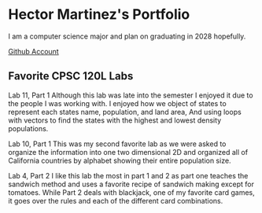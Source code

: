 # Hector Martinez's Portfolio
 
I am a computer science major and plan on graduating in 2028 hopefully.

[Github Account](https://github.com/HectorAi24)

## Favorite CPSC 120L Labs

Lab 11, Part 1 
Although this lab was late into the semester I enjoyed it 
due to the people I was working with. I enjoyed how we object of states to represent 
each states name, population, and land area, And using loops with vectors to find the 
states with the highest and lowest density populations.

Lab 10, Part 1 
This was my second favorite lab as we were asked to organize the 
information into one two dimensional 2D and organized all of California countries by 
alphabet showing their entire population size.

Lab 4, Part 2 
I like this lab the most in part 1 and 2 as part one teaches the 
sandwich method and uses a favorite recipe of sandwich making except for tomatoes. 
While Part 2 deals with blackjack, one of my favorite card games, it goes over the rules 
and each of the different card combinations.
